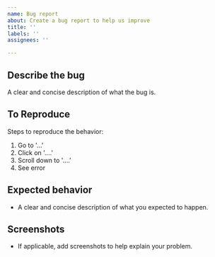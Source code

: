 ```yaml
---
name: Bug report
about: Create a bug report to help us improve
title: ''
labels: ''
assignees: ''

---
```


## Describe the bug

A clear and concise description of what the bug is.

## To Reproduce

Steps to reproduce the behavior:
1. Go to '...'
2. Click on '....'
3. Scroll down to '....'
4. See error

## Expected behavior

- A clear and concise description of what you expected to happen.

## Screenshots

- If applicable, add screenshots to help explain your problem.
